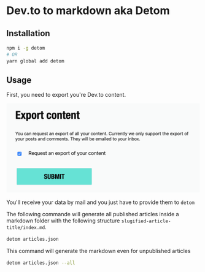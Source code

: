 # Dev.to to markdown aka Detom

## Installation

```bash
npm i -g detom
# OR
yarn global add detom
```

## Usage

First, you need to export you're Dev.to content.

![export-content](export-content.png)

You'll receive your data by mail and you just have to provide them to `detom`

The following commande will generate all published articles inside a markdown folder with the following structure `slugified-article-title/index.md`.

```bash
detom articles.json
```

This command will generate the markdown even for unpublished articles

```bash
detom articles.json --all
```

<!--
## Fields

- `title`
- `slug`
- `created_at`
- `main_image`
- `description`
- `published`
- `published_at`
- `processed_html`
- `social_image`
- `body_markdown`
- `canonical_url`
- `show_comments`
- `main_image_background_hex_color`
- `published_from_feed`
- `comments_count`
- `video`
- `video_code`
- `video_source_url`
- `video_thumbnail_url`
- `video_closed_caption_track_url`
- `feed_source_url`
- `positive_reactions_count`
- `edited_at`
- `crossposted_at`
- `language`
- `cached_tag_list`
- `path`
- `cached_user_name`
- `cached_user_username`
- `last_comment_at`
-->
